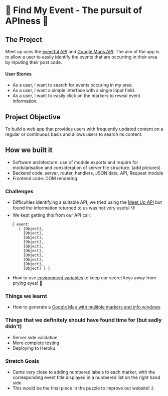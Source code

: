# 🎉 Find My Event - The pursuit of APIness 🎉

## The Project

Meet up uses the [eventful API](http://api.eventful.com/) and [Google Maps API](https://developers.google.com/maps/). The aim of the app is to allow a user to easily identify the events that are occurring in their area by inputing their post code.

#### User Stories
- As a user, I want to search for events occuring in my area.
- As a user, I want a simple interface with a single input field.
- As a user, I want to easily click on the markers to reveal event information.

## Project Objective
To build a web app that provides users with frequently updated content on a regular or continuous basis and allows users to search its content.

## How we built it
- Software architecture: use of module.exports and require for modularisation and consideration of server file structure. (add pictures)
- Backend code: server, router, handlers, JSON data, API, Request module
- Frontend code: DOM rendering

### Challenges
- Difficulties identifying a suitable API, we tried using the [Meet Up API](https://www.meetup.com/meetup_api/) but found the information returned to us was not very useful :-1: 
-  We kept getting this from our API call: 
```events: 
   { event: 
      [ [Object],
        [Object],
        [Object],
        [Object],
        [Object],
        [Object],
        [Object],
        [Object],
        [Object],
        [Object] ] }
```
- How to use [environment variables](https://github.com/dwyl/learn-environment-variables) to keep our secret keys away from prying eyes! 👀

### Things we learnt
- How to generate a [Google Map with mulitple markers and info windows](https://wrightshq.com/playground/placing-multiple-markers-on-a-google-map-using-api-3/)

### Things that we definitely should have found time for (but sadly didn't)
- Server side validation
- More complete testing
- Deploying to Heroku

### Stretch Goals
- Came very close to adding numbered labels to each marker, with the corresponding event title displayed in a numbered list on the right hand side
- This would be the final piece in the puzzle to improve out website! :)
